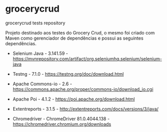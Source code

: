 # grocerycrud
grocerycrud tests repository

Projeto destinado aos testes do Grocery Crud, o mesmo foi criado com Maven como gerenciador de dependências e possui as seguintes
dependências.

		 
* Selenium Java - 3.141.59 - https://mvnrepository.com/artifact/org.seleniumhq.selenium/selenium-java
    
*	Testng - 7.1.0 - https://testng.org/doc/download.html
		
* Apache Commons-io - 2.6 - https://commons.apache.org/proper/commons-io/download_io.cgi

* Apache Poi - 4.1.2 - https://poi.apache.org/download.html

* Extentreports - 3.1.5 - http://extentreports.com/docs/versions/3/java/

* Chromedriver - ChromeDriver 81.0.4044.138 - https://chromedriver.chromium.org/downloads
